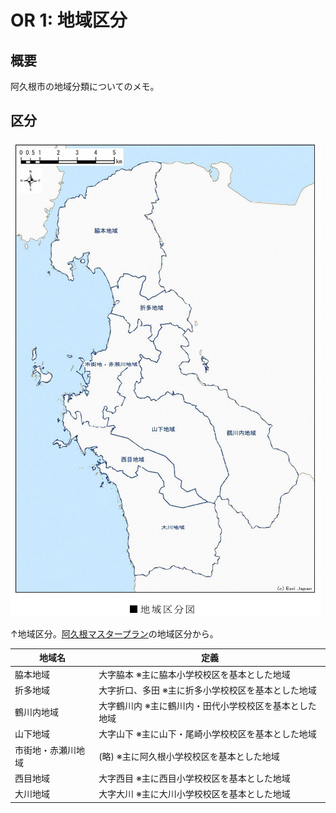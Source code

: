 # OR 1: 地域区分

## 概要

阿久根市の地域分類についてのメモ。

## 区分

![](./images/20231203chiku.png)

↑地域区分。[阿久根マスタープラン](https://www.city.akune.lg.jp/material/files/group/91/masterplan_dai4syo.pdf)の地域区分から。

| 地域名             | 定義                                                    |
|--------------------|---------------------------------------------------------|
| 脇本地域           | 大字脇本 ※主に脇本小学校校区を基本とした地域           |
| 折多地域           | 大字折口、多田 ※主に折多小学校校区を基本とした地域     |
| 鶴川内地域         | 大字鶴川内 ※主に鶴川内・田代小学校校区を基本とした地域 |
| 山下地域           | 大字山下 ※主に山下・尾崎小学校校区を基本とした地域     |
| 市街地・赤瀬川地域 | (略) ※主に阿久根小学校校区を基本とした地域             |
| 西目地域           | 大字西目 ※主に西目小学校校区を基本とした地域           |
| 大川地域           | 大字大川 ※主に大川小学校校区を基本とした地域           |
